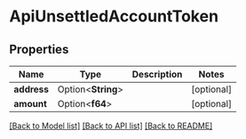 # ApiUnsettledAccountToken

## Properties

Name | Type | Description | Notes
------------ | ------------- | ------------- | -------------
**address** | Option<**String**> |  | [optional]
**amount** | Option<**f64**> |  | [optional]

[[Back to Model list]](../README.md#documentation-for-models) [[Back to API list]](../README.md#documentation-for-api-endpoints) [[Back to README]](../README.md)



